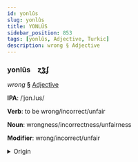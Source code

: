 ```yaml
---
id: yonlûs
slug: yonlûs
title: YONLÛS
sidebar_position: 853
tags: [yonlûs, Adjective, Turkic]
description: wrong § Adjective
---
```


### yonlûs&emsp;<span kind="abugida">ɀ̃ʓ́ʄ</span>

*wrong* **§** [Adjective](../../tags/Adjective)

**IPA**: /ˈjɑn.lus/

**Verb**: to be wrong/incorrect/unfair

**Noun**: wrongness/incorrectness/unfairness

**Modifier**: wrong/incorrect/unfair

<details>
    <summary>Origin</summary>
    Azerbaijani yanlış [jɑnˈɫɯʃ]<br/>
    <em>Turkic Language Family</em>
</details>